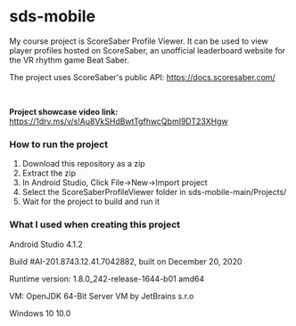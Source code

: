 # sds-mobile

My course project is ScoreSaber Profile Viewer. It can be used to view player
profiles hosted on ScoreSaber, an unofficial leaderboard website for the VR
rhythm game Beat Saber.

The project uses ScoreSaber's public API: https://docs.scoresaber.com/

<br>

**Project showcase video link:**
https://1drv.ms/v/s!Au8VkSHdBwtTgfhwcQbmI9DT23XHgw

### How to run the project

1. Download this repository as a zip
2. Extract the zip
3. In Android Studio, Click File->New->Import project
4. Select the ScoreSaberProfileViewer folder in sds-mobile-main/Projects/
5. Wait for the project to build and run it


### What I used when creating this project

Android Studio 4.1.2

Build #AI-201.8743.12.41.7042882, built on December 20, 2020

Runtime version: 1.8.0_242-release-1644-b01 amd64

VM: OpenJDK 64-Bit Server VM by JetBrains s.r.o

Windows 10 10.0
